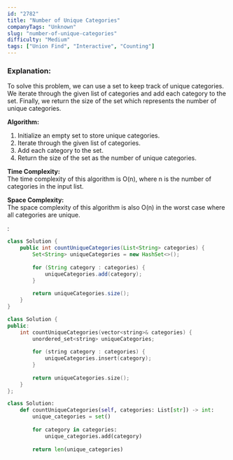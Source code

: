 ```yaml
---
id: "2782"
title: "Number of Unique Categories"
companyTags: "Unknown"
slug: "number-of-unique-categories"
difficulty: "Medium"
tags: ["Union Find", "Interactive", "Counting"]
---
```


### Explanation:
To solve this problem, we can use a set to keep track of unique categories. We iterate through the given list of categories and add each category to the set. Finally, we return the size of the set which represents the number of unique categories.

**Algorithm:**
1. Initialize an empty set to store unique categories.
2. Iterate through the given list of categories.
3. Add each category to the set.
4. Return the size of the set as the number of unique categories.

**Time Complexity:**  
The time complexity of this algorithm is O(n), where n is the number of categories in the input list.

**Space Complexity:**  
The space complexity of this algorithm is also O(n) in the worst case where all categories are unique.

:

```java
class Solution {
    public int countUniqueCategories(List<String> categories) {
        Set<String> uniqueCategories = new HashSet<>();
        
        for (String category : categories) {
            uniqueCategories.add(category);
        }
        
        return uniqueCategories.size();
    }
}
```

```cpp
class Solution {
public:
    int countUniqueCategories(vector<string>& categories) {
        unordered_set<string> uniqueCategories;
        
        for (string category : categories) {
            uniqueCategories.insert(category);
        }
        
        return uniqueCategories.size();
    }
};
```

```python
class Solution:
    def countUniqueCategories(self, categories: List[str]) -> int:
        unique_categories = set()
        
        for category in categories:
            unique_categories.add(category)
        
        return len(unique_categories)
```